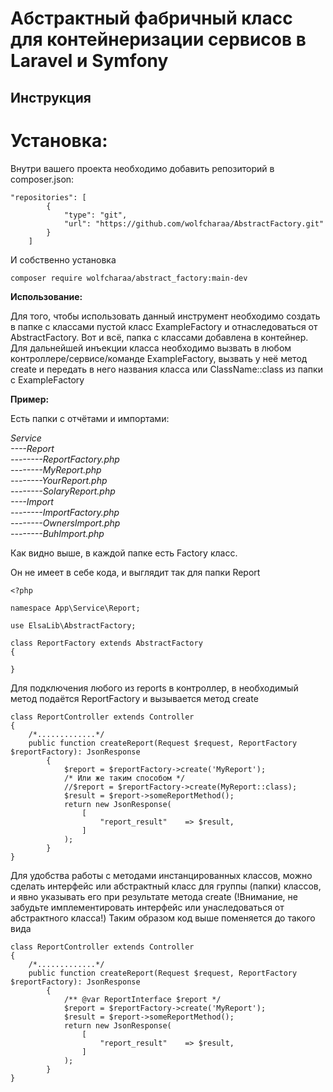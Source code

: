 # Абстрактный фабричный класс для контейнеризации сервисов в Laravel и Symfony

## Инструкция

# Установка:

Внутри вашего проекта необходимо добавить репозиторий в composer.json:

```
"repositories": [
        {
            "type": "git",
            "url": "https://github.com/wolfcharaa/AbstractFactory.git"
        }
    ]
```

И собственно установка

```
composer require wolfcharaa/abstract_factory:main-dev
```

**Использование:**

Для того, чтобы использовать данный инструмент необходимо создать в папке с классами пустой класс ExampleFactory и отнаследоваться от AbstractFactory. Вот и всё, папка с классами добавлена в контейнер. Для дальнейшей инъекции класса необходимо вызвать в любом контроллере/сервисе/команде ExampleFactory, вызвать у неё метод create и передать в него названия класса или ClassName::class из папки с ExampleFactory

**Пример:**

Есть папки с отчётами и импортами:

_Service \
----Report \
--------ReportFactory.php \
--------MyReport.php \
--------YourReport.php \
--------SolaryReport.php \
----Import \
--------ImportFactory.php \
--------OwnersImport.php \
--------BuhImport.php_

Как видно выше, в каждой папке есть Factory класс.

Он не имеет в себе кода, и выглядит так для папки Report

```
<?php

namespace App\Service\Report;

use ElsaLib\AbstractFactory;

class ReportFactory extends AbstractFactory
{

}
```

Для подключения любого из reports в контроллер, в необходимый метод подаётся ReportFactory и вызывается метод create

```
class ReportController extends Controller
{
    /*.............*/
    public function createReport(Request $request, ReportFactory $reportFactory): JsonResponse
        {            
            $report = $reportFactory->create('MyReport');
            /* Или же таким способом */
            //$report = $reportFactory->create(MyReport::class);           
            $result = $report->someReportMethod();            
            return new JsonResponse(
                [                    
                    "report_result"    => $result,
                ]
            );
        }
}
```

Для удобства работы с методами инстанцированных классов, можно сделать интерфейс или абстрактный класс для группы (папки) классов, и явно указывать его при результате метода create (!Внимание, не забудьте имплементировать интерфейс или унаследоваться от абстрактного класса!)
Таким образом код выше поменяется до такого вида

```
class ReportController extends Controller
{
    /*.............*/
    public function createReport(Request $request, ReportFactory $reportFactory): JsonResponse
        {                        
            /** @var ReportInterface $report */
            $report = $reportFactory->create('MyReport');        
            $result = $report->someReportMethod();            
            return new JsonResponse(
                [                    
                    "report_result"    => $result,
                ]
            );
        }
}
```